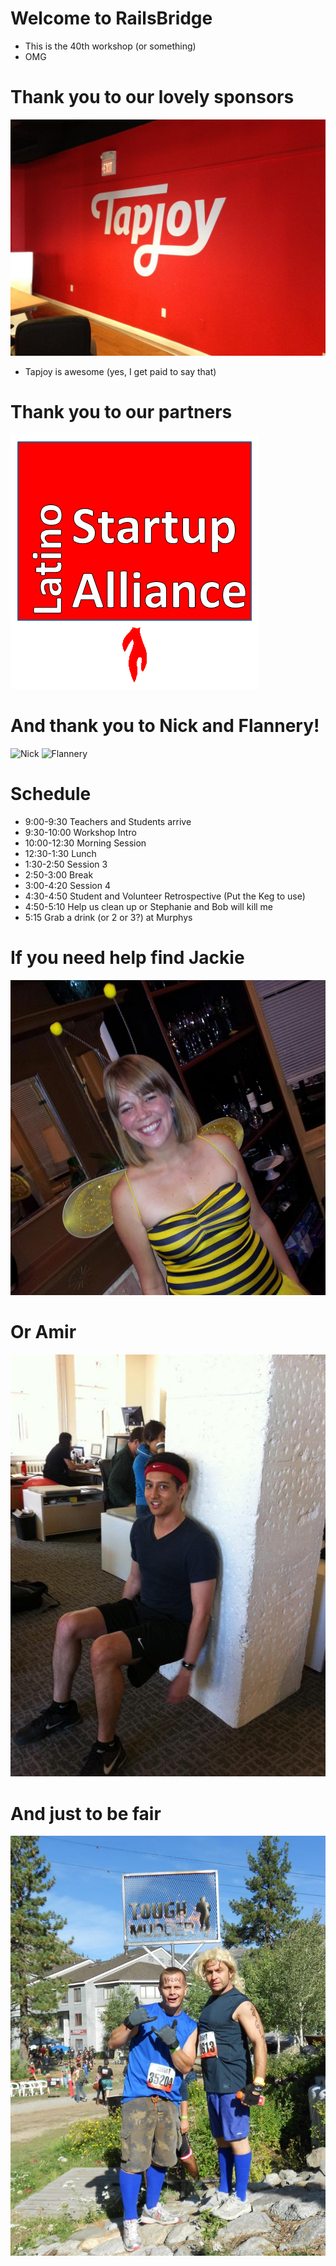 <!SLIDE bullets incremental>
# Welcome to RailsBridge
* This is the 40th workshop (or something)
* OMG

<!SLIDE bullets>
# Thank you to our lovely sponsors
![Tapjoy](img/tapjoy.jpg)

* Tapjoy is awesome (yes, I get paid to say that)

<!SLIDE bullets>
# Thank you to our partners
![Latino Startup Alliance](img/lsa.gif)

<!SLIDE bullets>
# And thank you to Nick and Flannery!
![Nick](img/nicksieger.jpg)
![Flannery](img/flannery.jpg)

<!SLIDE bullets>
# Schedule
* 9:00-9:30 Teachers and Students arrive
* 9:30-10:00 Workshop Intro
* 10:00-12:30 Morning Session
* 12:30-1:30 Lunch
* 1:30-2:50 Session 3
* 2:50-3:00 Break
* 3:00-4:20 Session 4
* 4:30-4:50 Student and Volunteer Retrospective (Put the Keg to use)
* 4:50-5:10 Help us clean up or Stephanie and Bob will kill me
* 5:15 Grab a drink (or 2 or 3?) at Murphys

<!SLIDE bullets>
# If you need help find Jackie

![Jackie](img/jackie.jpg)

<!SLIDE bullets>
# Or Amir

![Amir](img/amir.jpg)

<!SLIDE bullets>
# And just to be fair

![david](img/david.jpg)
